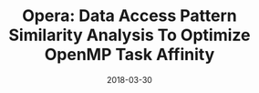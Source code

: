 ---
title: "Opera: Data Access Pattern Similarity Analysis To Optimize OpenMP Task Affinity"
collection: publications
date: 2018-03-30
venue: '24th International Workshop On High-level Parallel Programming Models And Supportive Environments (<b>HIPS&apos;18</b>),'
paperurl: 'https://ieeexplore.ieee.org/document/8778255'
authors: '<u>Jie Ren</u>, Chunhua Liao, and Dong Li'
---